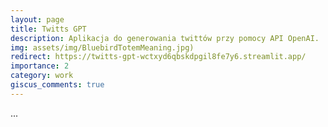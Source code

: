 ```yaml
---
layout: page
title: Twitts GPT
description: Aplikacja do generowania twittów przy pomocy API OpenAI. 
img: assets/img/BluebirdTotemMeaning.jpg)
redirect: https://twitts-gpt-wctxyd6qbskdpgil8fe7y6.streamlit.app/
importance: 2
category: work
giscus_comments: true
---
```


...
```